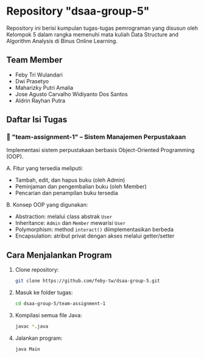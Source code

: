 # Repository "dsaa-group-5"
Repository ini berisi kumpulan tugas-tugas pemrograman yang disusun oleh Kelompok 5 dalam rangka memenuhi mata kuliah Data Structure and Algorithm Analysis di Binus Online Learning.

## Team Member
   - Feby Tri Wulandari
   - Dwi Prasetyo
   - Maharizky Putri Amalia
   - Jose Agusto Carvalho Widiyanto Dos Santos
   - Aldrin Rayhan Putra

## Daftar Isi Tugas

### 📁 "team-assignment-1" – Sistem Manajemen Perpustakaan
Implementasi sistem perpustakaan berbasis Object-Oriented Programming (OOP).

   A. Fitur yang tersedia meliputi:
   - Tambah, edit, dan hapus buku (oleh Admin)
   - Peminjaman dan pengembalian buku (oleh Member)
   - Pencarian dan penampilan buku tersedia

   B. Konsep OOP yang digunakan:
   - Abstraction: melalui class abstrak `User`
   - Inheritance: `Admin` dan `Member` mewarisi `User`
   - Polymorphism: method `interact()` diimplementasikan berbeda
   - Encapsulation: atribut privat dengan akses melalui getter/setter

## Cara Menjalankan Program
1. Clone repository:
   ```bash
   git clone https://github.com/feby-tw/dsaa-group-5.git
2. Masuk ke folder tugas:
   ```bash
   cd dsaa-group-5/team-assignment-1
3. Kompilasi semua file Java:
   ```bash
   javac *.java
4. Jalankan program:
   ```bash
   java Main
